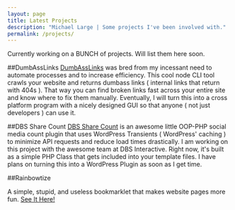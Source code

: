 ```yaml
---
layout: page
title: Latest Projects
description: "Michael Large | Some projects I've been involved with."
permalink: /projects/
---
```


Currently working on a BUNCH of projects. Will list them here soon.

##DumbAssLinks
[DumbAssLinks](https://github.com/codethebeard/dumbasslinks) was bred from my incessant need to automate processes and to increase efficiency. This cool node CLI tool crawls your website and returns dumbass links ( internal links that return with 404s ). That way you can find broken links fast across your entire site and know where to fix them manually. Eventually, I will turn this into a cross platform program with a nicely designed GUI so that anyone ( not just developers ) can use it.

##DBS Share Count
[DBS Share Count](https://github.com/DBSInteractive/DBS-Share-Count) is an awesome little OOP-PHP social media count plugin that uses WordPress Transients ( WordPress' caching ) to minimize API requests and reduce load times drastically. I am working on this project with the awesome team at DBS Interactive. Right now, it's built as a simple PHP Class that gets included into your template files. I have plans on turning this into a WordPress Plugin as soon as I get time.

##Rainbowtize

A simple, stupid, and useless bookmarklet that makes website pages more fun. [See It Here!](http://codethebeard.com/rainbowtize)
<br><br>
